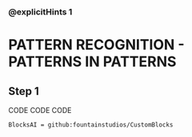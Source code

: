 ### @explicitHints 1

# PATTERN RECOGNITION -  PATTERNS IN PATTERNS

## Step 1
CODE CODE CODE

```package
BlocksAI = github:fountainstudios/CustomBlocks
```